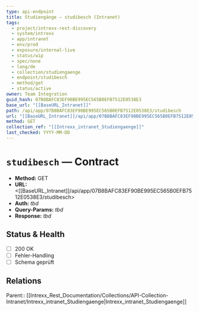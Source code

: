 ```yaml
---
type: api-endpoint
title: Studiengänge — studibesch (Intranet)
tags:
  - project/intrexx-rest-discovery
  - system/intrexx
  - app/intranet
  - env/prod
  - exposure/internal-live
  - status/wip
  - spec/none
  - lang/de
  - collection/studiengaenge
  - endpoint/studibesch
  - method/get
  - status/active
owner: Team Integration
guid_hash: 07B8BAFC83EF90BE995EC565B0EFB7512E0538E3
base_url: "[[BaseURL_Intranet]]"
path: /api/app/07B8BAFC83EF90BE995EC565B0EFB7512E0538E3/studibesch
url: "[[BaseURL_Intranet]]/api/app/07B8BAFC83EF90BE995EC565B0EFB7512E0538E3/studibesch"
method: GET
collection_ref: "[[Intrexx_intranet_Studiengaenge]]"
last_checked: YYYY-MM-DD
---
```


# `studibesch` — Contract
- **Method:** GET  
- **URL:** <[[BaseURL_Intranet]]/api/app/07B8BAFC83EF90BE995EC565B0EFB7512E0538E3/studibesch>  
- **Auth:** _tbd_  
- **Query-Params:** _tbd_  
- **Response:** _tbd_

## Status & Health
- [ ] 200 OK
- [ ] Fehler-Handling
- [ ] Schema geprüft

## Relations
Parent:: [[Intrexx_Rest_Documentation/Collections/API-Collection-Intranet/Intrexx_intranet_Studiengaenge|Intrexx_intranet_Studiengaenge]]
